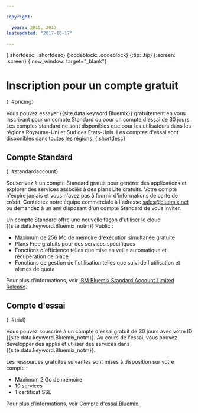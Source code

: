 ```yaml
---

copyright:

  years: 2015, 2017
lastupdated: "2017-10-17"

---
```


{:shortdesc: .shortdesc}
{:codeblock: .codeblock}
{:tip: .tip}
{:screen: .screen}
{:new_window: target="_blank"}

# Inscription pour un compte gratuit
{: #pricing}

Vous pouvez essayer {{site.data.keyword.Bluemix}} gratuitement en vous inscrivant pour un compte Standard ou pour un compte d'essai de 30 jours. Les comptes standard ne sont disponibles que pour les utilisateurs dans les régions Royaume-Uni et Sud des Etats-Unis. Les comptes d'essai sont disponibles dans toutes les régions. 
{:shortdesc}

## Compte Standard
{: #standardaccount}

Souscrivez à un compte Standard gratuit pour générer des applications et explorer des services associés à des plans Lite gratuits. Votre compte n'expire jamais et vous n'avez pas à fournir d'informations de carte de crédit. Contactez notre équipe commerciale à l'adresse sales@bluemix.net ou demandez à un ami disposant d'un compte Standard de vous inviter. 

Un compte Standard offre une nouvelle façon d'utiliser le cloud {{site.data.keyword.Bluemix_notm}} Public :
  * Maximum de 256 Mo de mémoire d'exécution simultanée gratuite
  * Plans Free gratuits pour des services spécifiques
  * Fonctions d'efficience telles que mise en veille automatique et récupération de place
  * Fonctions de gestion de l'utilisation telles que suivi de l'utilisation et alertes de quota

Pour plus d'informations, voir [IBM Bluemix Standard Account Limited Release](/docs/pricing/standard_account.html#betaintro).

## Compte d'essai
{: #trial}

Vous pouvez souscrire à un compte d'essai gratuit de 30 jours avec votre ID {{site.data.keyword.Bluemix_notm}}. Au cours de l'essai, vous pouvez développer des applis et utiliser des services dans {{site.data.keyword.Bluemix_notm}}.

Les ressources gratuites suivantes sont mises à disposition sur votre compte :
  * Maximum 2 Go de mémoire
  * 10 services
  * 1 certificat SSL

Pour plus d'informations, voir [Compte d'essai Bluemix](/docs/pricing/index.html#bmtrial).


